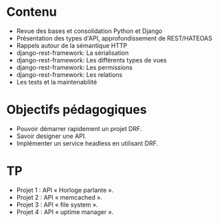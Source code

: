 # Contenu

- Revue des bases et consolidation Python et Django
- Présentation des types d'API, approfondissement de REST/HATEOAS
- Rappels autour de la sémantique HTTP
- django-rest-framework: La sérialisation
- django-rest-framework: Les différents types de vues
- django-rest-framework: Les permissions
- django-rest-framework: Les relations
- Les tests et la maintenabilité


# Objectifs pédagogiques

- Pouvoir démarrer rapidement un projet DRF.
- Savoir designer une API.
- Implémenter un service headless en utilisant DRF.


# TP

- Projet 1 : API « Horloge parlante ».
- Projet 2 : API « memcached ».
- Projet 3 : API « file system ».
- Projet 4 : API « uptime manager ».
